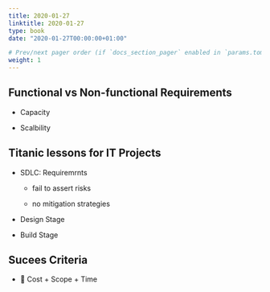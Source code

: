 ```yaml
---
title: 2020-01-27
linktitle: 2020-01-27
type: book
date: "2020-01-27T00:00:00+01:00"

# Prev/next pager order (if `docs_section_pager` enabled in `params.toml`)
weight: 1
---
```


## Functional vs Non-functional Requirements

- Capacity

- Scalbility

## Titanic lessons for IT Projects

- SDLC: Requiremrnts

    - fail to assert risks

    - no mitigation strategies

- Design Stage

- Build Stage

## Sucees Criteria


- 🙅‍ Cost + Scope + Time

